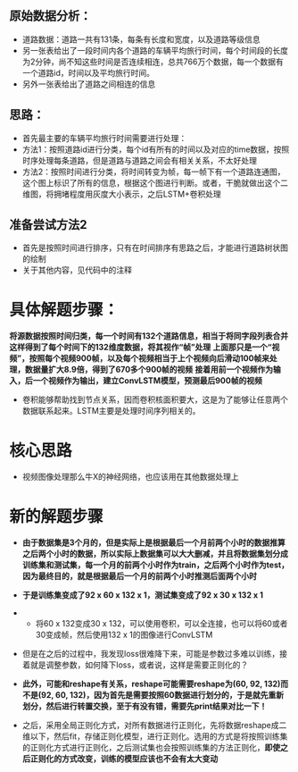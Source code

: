 ## 原始数据分析：
- 道路数据：道路一共有131条，每条有长度和宽度，以及道路等级信息
- 另一张表给出了一段时间内各个道路的车辆平均旅行时间，每个时间段的长度为2分钟，尚不知这些时间是否连续相连，总共766万个数据，每一个数据有一个道路id，时间以及平均旅行时间。
- 另外一张表给出了道路之间相连的信息

## 思路：
- 首先最主要的车辆平均旅行时间需要进行处理：
- 方法1：按照道路id进行分类，每个id有所有的时间以及对应的time数据，按照时序处理每条道路，但是道路与道路之间会有相关关系，不太好处理
- 方法2：按照时间进行分类，将时间转变为帧，每一帧下有一个道路连通图，这个图上标识了所有的信息，根据这个图进行判断。或者，干脆就做出这个二维图，将拥堵程度用灰度大小表示，之后LSTM+卷积处理

## 准备尝试方法2
- 首先是按照时间进行排序，只有在时间排序有思路之后，才能进行道路树状图的绘制
- 关于其他内容，见代码中的注释





# 具体解题步骤：
**将源数据按照时间归类，每一个时间有132个道路信息，相当于将同字段列表合并**
**这样得到了每个时间下的132维度数据，将其视作“帧”处理**
**上面那只是一个“视频”，按照每个视频900帧，以及每个视频相当于上个视频向后滑动100帧来处理，数据量扩大8.9倍，得到了670多个900帧的视频**
**接着用前一个视频作为输入，后一个视频作为输出，建立ConvLSTM模型，预测最后900帧的视频**
- 卷积能够帮助找到节点关系，因而卷积核面积要大，这是为了能够让任意两个数据联系起来。LSTM主要是处理时间序列相关的。


# 核心思路
- 视频图像处理那么牛X的神经网络，也应该用在其他数据处理上

# 新的解题步骤
- **由于数据集是3个月的，但是实际上是根据最后一个月前两个小时的数据推算之后两个小时的数据，所以实际上数据集可以大大删减，并且将数据集划分成训练集和测试集，每一个月的前两个小时作为train，之后两个小时作为test，因为最终目的，就是根据最后一个月的前两个小时推测后面两个小时**
- **于是训练集变成了92 x 60 x 132 x 1，测试集变成了92 x 30 x 132 x 1**

- - 将60 x 132变成30 x 132，可以使用卷积，可以全连接，也可以将60或者30变成帧，然后使用132 x 1的图像进行ConvLSTM
- 但是在之后的过程中，我发现loss很难降下来，可能是参数过多难以训练，接着就是调整参数，如何降下loss，或者说，这样是需要正则化的？
- **此外，可能和reshape有关系，reshape可能需要reshape为(60, 92, 132)而不是(92, 60, 132)，因为首先是需要按照60数据进行划分的，于是就先重新划分，然后进行转置交换，至于有没有错，需要先print结果对比一下！**
- 之后，采用全局正则化方式，对所有数据进行正则化，先将数据reshape成二维以下，然后fit，存储正则化模型，进行正则化。选用的方式是将按照训练集的正则化方式进行正则化，之后测试集也会按照训练集的方法正则化，**即使之后正则化的方式改变，训练的模型应该也不会有太大变动**


